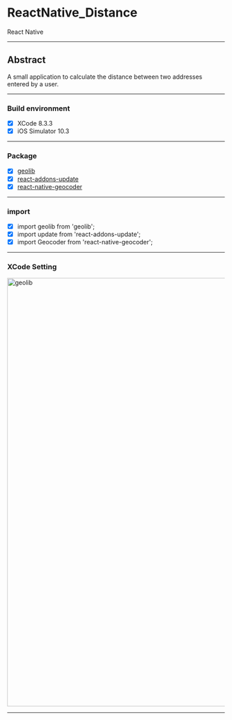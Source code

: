 # ReactNative_Distance
React Native

------

## Abstract
A small application to calculate the distance between two addresses entered by a user.

-----

### Build environment

- [x] XCode 8.3.3
- [x] iOS Simulator 10.3

----

### Package
- [x] [geolib](https://github.com/manuelbieh/Geolib)
- [x] [react-addons-update](https://facebook.github.io/react/docs/update.html)
- [x] [react-native-geocoder](https://github.com/devfd/react-native-geocoder)

----

### import 

- [x] import geolib from 'geolib';
- [x] import update from 'react-addons-update';
- [x] import Geocoder from 'react-native-geocoder';

----

### XCode Setting 

<img width="993" alt="geolib" src="https://user-images.githubusercontent.com/4126751/27180567-55e35dbe-51d4-11e7-86b7-af060a00104b.png">

-----

